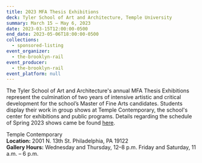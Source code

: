 ```yaml
---
title: 2023 MFA Thesis Exhibitions
deck: Tyler School of Art and Architecture, Temple University
summary: March 15 – May 6, 2023
date: 2023-03-15T12:00:00-0500
end_date: 2023-05-06T18:00:00-0500
collections:
  - sponsored-listing
event_organizer:
  - the-brooklyn-rail
event_producer:
  - the-brooklyn-rail
event_platform: null
---
```

The Tyler School of Art and Architecture's annual MFA Thesis Exhibitions represent the culmination of two years of intensive artistic and critical development for the school’s Master of Fine Arts candidates. Students display their work in group shows at Temple Contemporary, the school's center for exhibitions and public programs. Details regarding the schedule of Spring 2023 shows came be found [here](https://tyler.temple.edu/mfa-thesis-exhibitions).

Temple Contemporary\
**Location:** 2001 N. 13th St. Philadelphia, PA 19122\
**Gallery Hours:** Wednesday and Thursday, 12–8 p.m. Friday and Saturday, 11 a.m. – 6 p.m.